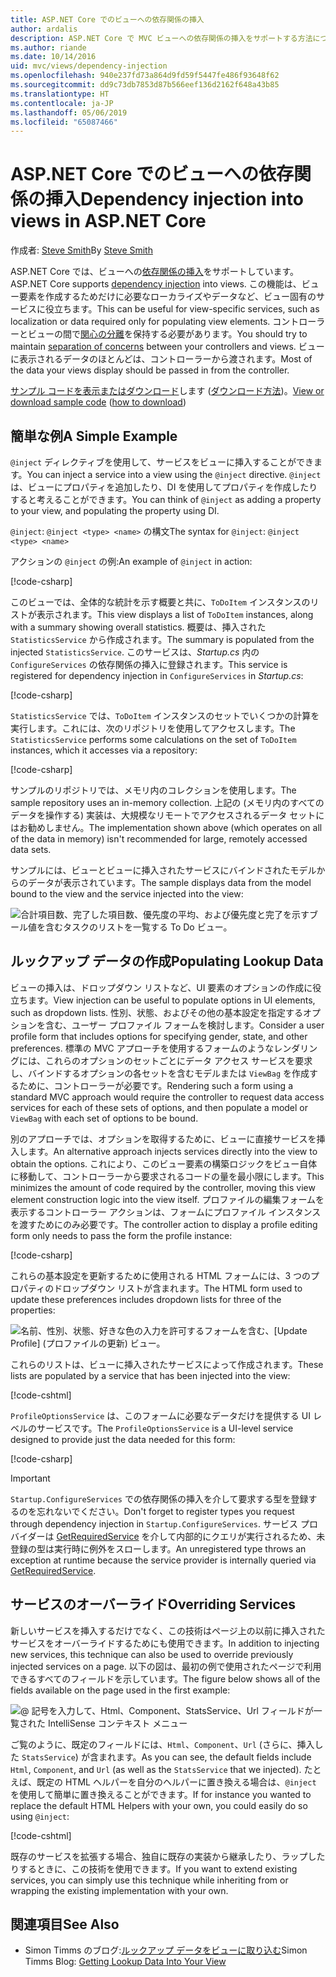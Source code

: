 ```yaml
---
title: ASP.NET Core でのビューへの依存関係の挿入
author: ardalis
description: ASP.NET Core で MVC ビューへの依存関係の挿入をサポートする方法について説明します。
ms.author: riande
ms.date: 10/14/2016
uid: mvc/views/dependency-injection
ms.openlocfilehash: 940e237fd73a864d9fd59f5447fe486f93648f62
ms.sourcegitcommit: dd9c73db7853d87b566eef136d2162f648a43b85
ms.translationtype: HT
ms.contentlocale: ja-JP
ms.lasthandoff: 05/06/2019
ms.locfileid: "65087466"
---
```

# <a name="dependency-injection-into-views-in-aspnet-core"></a><span data-ttu-id="eb9e0-103">ASP.NET Core でのビューへの依存関係の挿入</span><span class="sxs-lookup"><span data-stu-id="eb9e0-103">Dependency injection into views in ASP.NET Core</span></span>

<span data-ttu-id="eb9e0-104">作成者: [Steve Smith](https://ardalis.com/)</span><span class="sxs-lookup"><span data-stu-id="eb9e0-104">By [Steve Smith](https://ardalis.com/)</span></span>

<span data-ttu-id="eb9e0-105">ASP.NET Core では、ビューへの[依存関係の挿入](xref:fundamentals/dependency-injection)をサポートしています。</span><span class="sxs-lookup"><span data-stu-id="eb9e0-105">ASP.NET Core supports [dependency injection](xref:fundamentals/dependency-injection) into views.</span></span> <span data-ttu-id="eb9e0-106">この機能は、ビュー要素を作成するためだけに必要なローカライズやデータなど、ビュー固有のサービスに役立ちます。</span><span class="sxs-lookup"><span data-stu-id="eb9e0-106">This can be useful for view-specific services, such as localization or data required only for populating view elements.</span></span> <span data-ttu-id="eb9e0-107">コントローラーとビューの間で[関心の分離](/dotnet/standard/modern-web-apps-azure-architecture/architectural-principles#separation-of-concerns)を保持する必要があります。</span><span class="sxs-lookup"><span data-stu-id="eb9e0-107">You should try to maintain [separation of concerns](/dotnet/standard/modern-web-apps-azure-architecture/architectural-principles#separation-of-concerns) between your controllers and views.</span></span> <span data-ttu-id="eb9e0-108">ビューに表示されるデータのほとんどは、コントローラーから渡されます。</span><span class="sxs-lookup"><span data-stu-id="eb9e0-108">Most of the data your views display should be passed in from the controller.</span></span>

<span data-ttu-id="eb9e0-109">[サンプル コードを表示またはダウンロード](https://github.com/aspnet/AspNetCore.Docs/tree/master/aspnetcore/mvc/views/dependency-injection/sample)します ([ダウンロード方法](xref:index#how-to-download-a-sample))。</span><span class="sxs-lookup"><span data-stu-id="eb9e0-109">[View or download sample code](https://github.com/aspnet/AspNetCore.Docs/tree/master/aspnetcore/mvc/views/dependency-injection/sample) ([how to download](xref:index#how-to-download-a-sample))</span></span>

## <a name="a-simple-example"></a><span data-ttu-id="eb9e0-110">簡単な例</span><span class="sxs-lookup"><span data-stu-id="eb9e0-110">A Simple Example</span></span>

<span data-ttu-id="eb9e0-111">`@inject` ディレクティブを使用して、サービスをビューに挿入することができます。</span><span class="sxs-lookup"><span data-stu-id="eb9e0-111">You can inject a service into a view using the `@inject` directive.</span></span> <span data-ttu-id="eb9e0-112">`@inject` は、ビューにプロパティを追加したり、DI を使用してプロパティを作成したりすると考えることができます。</span><span class="sxs-lookup"><span data-stu-id="eb9e0-112">You can think of `@inject` as adding a property to your view, and populating the property using DI.</span></span>

<span data-ttu-id="eb9e0-113">`@inject`: `@inject <type> <name>` の構文</span><span class="sxs-lookup"><span data-stu-id="eb9e0-113">The syntax for `@inject`: `@inject <type> <name>`</span></span>

<span data-ttu-id="eb9e0-114">アクションの `@inject` の例:</span><span class="sxs-lookup"><span data-stu-id="eb9e0-114">An example of `@inject` in action:</span></span>

[!code-csharp[](../../mvc/views/dependency-injection/sample/src/ViewInjectSample/Views/ToDo/Index.cshtml?highlight=4,5,15,16,17)]

<span data-ttu-id="eb9e0-115">このビューでは、全体的な統計を示す概要と共に、`ToDoItem` インスタンスのリストが表示されます。</span><span class="sxs-lookup"><span data-stu-id="eb9e0-115">This view displays a list of `ToDoItem` instances, along with a summary showing overall statistics.</span></span> <span data-ttu-id="eb9e0-116">概要は、挿入された `StatisticsService` から作成されます。</span><span class="sxs-lookup"><span data-stu-id="eb9e0-116">The summary is populated from the injected `StatisticsService`.</span></span> <span data-ttu-id="eb9e0-117">このサービスは、*Startup.cs* 内の `ConfigureServices` の依存関係の挿入に登録されます。</span><span class="sxs-lookup"><span data-stu-id="eb9e0-117">This service is registered for dependency injection in `ConfigureServices` in *Startup.cs*:</span></span>

[!code-csharp[](../../mvc/views/dependency-injection/sample/src/ViewInjectSample/Startup.cs?highlight=6,7&range=15-22)]

<span data-ttu-id="eb9e0-118">`StatisticsService` では、`ToDoItem` インスタンスのセットでいくつかの計算を実行します。これには、次のリポジトリを使用してアクセスします。</span><span class="sxs-lookup"><span data-stu-id="eb9e0-118">The `StatisticsService` performs some calculations on the set of `ToDoItem` instances, which it accesses via a repository:</span></span>

[!code-csharp[](../../mvc/views/dependency-injection/sample/src/ViewInjectSample/Model/Services/StatisticsService.cs?highlight=15,20,25)]

<span data-ttu-id="eb9e0-119">サンプルのリポジトリでは、メモリ内のコレクションを使用します。</span><span class="sxs-lookup"><span data-stu-id="eb9e0-119">The sample repository uses an in-memory collection.</span></span> <span data-ttu-id="eb9e0-120">上記の (メモリ内のすべてのデータを操作する) 実装は、大規模なリモートでアクセスされるデータ セットにはお勧めしません。</span><span class="sxs-lookup"><span data-stu-id="eb9e0-120">The implementation shown above (which operates on all of the data in memory) isn't recommended for large, remotely accessed data sets.</span></span>

<span data-ttu-id="eb9e0-121">サンプルには、ビューとビューに挿入されたサービスにバインドされたモデルからのデータが表示されています。</span><span class="sxs-lookup"><span data-stu-id="eb9e0-121">The sample displays data from the model bound to the view and the service injected into the view:</span></span>

![合計項目数、完了した項目数、優先度の平均、および優先度と完了を示すブール値を含むタスクのリストを一覧する To Do ビュー。](dependency-injection/_static/screenshot.png)

## <a name="populating-lookup-data"></a><span data-ttu-id="eb9e0-123">ルックアップ データの作成</span><span class="sxs-lookup"><span data-stu-id="eb9e0-123">Populating Lookup Data</span></span>

<span data-ttu-id="eb9e0-124">ビューの挿入は、ドロップダウン リストなど、UI 要素のオプションの作成に役立ちます。</span><span class="sxs-lookup"><span data-stu-id="eb9e0-124">View injection can be useful to populate options in UI elements, such as dropdown lists.</span></span> <span data-ttu-id="eb9e0-125">性別、状態、およびその他の基本設定を指定するオプションを含む、ユーザー プロファイル フォームを検討します。</span><span class="sxs-lookup"><span data-stu-id="eb9e0-125">Consider a user profile form that includes options for specifying gender, state, and other preferences.</span></span> <span data-ttu-id="eb9e0-126">標準の MVC アプローチを使用するフォームのようなレンダリングには、これらのオプションのセットごとにデータ アクセス サービスを要求し、バインドするオプションの各セットを含むモデルまたは `ViewBag` を作成するために、コントローラーが必要です。</span><span class="sxs-lookup"><span data-stu-id="eb9e0-126">Rendering such a form using a standard MVC approach would require the controller to request data access services for each of these sets of options, and then populate a model or `ViewBag` with each set of options to be bound.</span></span>

<span data-ttu-id="eb9e0-127">別のアプローチでは、オプションを取得するために、ビューに直接サービスを挿入します。</span><span class="sxs-lookup"><span data-stu-id="eb9e0-127">An alternative approach injects services directly into the view to obtain the options.</span></span> <span data-ttu-id="eb9e0-128">これにより、このビュー要素の構築ロジックをビュー自体に移動して、コントローラーから要求されるコードの量を最小限にします。</span><span class="sxs-lookup"><span data-stu-id="eb9e0-128">This minimizes the amount of code required by the controller, moving this view element construction logic into the view itself.</span></span> <span data-ttu-id="eb9e0-129">プロファイルの編集フォームを表示するコントローラー アクションは、フォームにプロファイル インスタンスを渡すためにのみ必要です。</span><span class="sxs-lookup"><span data-stu-id="eb9e0-129">The controller action to display a profile editing form only needs to pass the form the profile instance:</span></span>

[!code-csharp[](../../mvc/views/dependency-injection/sample/src/ViewInjectSample/Controllers/ProfileController.cs?highlight=9,19)]

<span data-ttu-id="eb9e0-130">これらの基本設定を更新するために使用される HTML フォームには、3 つのプロパティのドロップダウン リストが含まれます。</span><span class="sxs-lookup"><span data-stu-id="eb9e0-130">The HTML form used to update these preferences includes dropdown lists for three of the properties:</span></span>

![名前、性別、状態、好きな色の入力を許可するフォームを含む、[Update Profile] (プロファイルの更新) ビュー。](dependency-injection/_static/updateprofile.png)

<span data-ttu-id="eb9e0-132">これらのリストは、ビューに挿入されたサービスによって作成されます。</span><span class="sxs-lookup"><span data-stu-id="eb9e0-132">These lists are populated by a service that has been injected into the view:</span></span>

[!code-cshtml[](../../mvc/views/dependency-injection/sample/src/ViewInjectSample/Views/Profile/Index.cshtml?highlight=4,16,17,21,22,26,27)]

<span data-ttu-id="eb9e0-133">`ProfileOptionsService` は、このフォームに必要なデータだけを提供する UI レベルのサービスです。</span><span class="sxs-lookup"><span data-stu-id="eb9e0-133">The `ProfileOptionsService` is a UI-level service designed to provide just the data needed for this form:</span></span>

[!code-csharp[](../../mvc/views/dependency-injection/sample/src/ViewInjectSample/Model/Services/ProfileOptionsService.cs?highlight=7,13,24)]

> [!IMPORTANT]
> <span data-ttu-id="eb9e0-134">`Startup.ConfigureServices` での依存関係の挿入を介して要求する型を登録するのを忘れないでください。</span><span class="sxs-lookup"><span data-stu-id="eb9e0-134">Don't forget to register types you request through dependency injection in `Startup.ConfigureServices`.</span></span> <span data-ttu-id="eb9e0-135">サービス プロバイダーは [GetRequiredService](/dotnet/api/microsoft.extensions.dependencyinjection.serviceproviderserviceextensions.getrequiredservice) を介して内部的にクエリが実行されるため、未登録の型は実行時に例外をスローします。</span><span class="sxs-lookup"><span data-stu-id="eb9e0-135">An unregistered type throws an exception at runtime because the service provider is internally queried via [GetRequiredService](/dotnet/api/microsoft.extensions.dependencyinjection.serviceproviderserviceextensions.getrequiredservice).</span></span>

## <a name="overriding-services"></a><span data-ttu-id="eb9e0-136">サービスのオーバーライド</span><span class="sxs-lookup"><span data-stu-id="eb9e0-136">Overriding Services</span></span>

<span data-ttu-id="eb9e0-137">新しいサービスを挿入するだけでなく、この技術はページ上の以前に挿入されたサービスをオーバーライドするためにも使用できます。</span><span class="sxs-lookup"><span data-stu-id="eb9e0-137">In addition to injecting new services, this technique can also be used to override previously injected services on a page.</span></span> <span data-ttu-id="eb9e0-138">以下の図は、最初の例で使用されたページで利用できるすべてのフィールドを示しています。</span><span class="sxs-lookup"><span data-stu-id="eb9e0-138">The figure below shows all of the fields available on the page used in the first example:</span></span>

![@ 記号を入力して、Html、Component、StatsService、Url フィールドが一覧された IntelliSense コンテキスト メニュー](dependency-injection/_static/razor-fields.png)

<span data-ttu-id="eb9e0-140">ご覧のように、既定のフィールドには、`Html`、`Component`、`Url` (さらに、挿入した `StatsService`) が含まれます。</span><span class="sxs-lookup"><span data-stu-id="eb9e0-140">As you can see, the default fields include `Html`, `Component`, and `Url` (as well as the `StatsService` that we injected).</span></span> <span data-ttu-id="eb9e0-141">たとえば、既定の HTML ヘルパーを自分のヘルパーに置き換える場合は、`@inject` を使用して簡単に置き換えることができます。</span><span class="sxs-lookup"><span data-stu-id="eb9e0-141">If for instance you wanted to replace the default HTML Helpers with your own, you could easily do so using `@inject`:</span></span>

[!code-cshtml[](../../mvc/views/dependency-injection/sample/src/ViewInjectSample/Views/Helper/Index.cshtml?highlight=3,11)]

<span data-ttu-id="eb9e0-142">既存のサービスを拡張する場合、独自に既存の実装から継承したり、ラップしたりするときに、この技術を使用できます。</span><span class="sxs-lookup"><span data-stu-id="eb9e0-142">If you want to extend existing services, you can simply use this technique while inheriting from or wrapping the existing implementation with your own.</span></span>

## <a name="see-also"></a><span data-ttu-id="eb9e0-143">関連項目</span><span class="sxs-lookup"><span data-stu-id="eb9e0-143">See Also</span></span>

* <span data-ttu-id="eb9e0-144">Simon Timms のブログ:[ルックアップ データをビューに取り込む](http://blog.simontimms.com/2015/06/09/getting-lookup-data-into-you-view/)</span><span class="sxs-lookup"><span data-stu-id="eb9e0-144">Simon Timms Blog: [Getting Lookup Data Into Your View](http://blog.simontimms.com/2015/06/09/getting-lookup-data-into-you-view/)</span></span>
